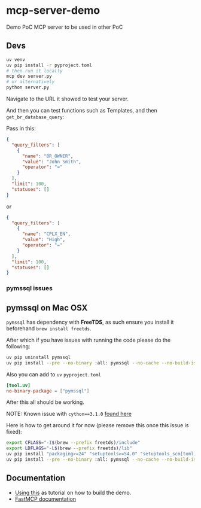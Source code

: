 # mcp-server-demo
Demo PoC MCP server to be used in other PoC

## Devs

```bash
uv venv
uv pip install -r pyproject.toml
# then run it locally
mcp dev server.py
# or alternatively
python server.py
```

Navigate to the URL it showed to test your server.

And then you can test functions such as Templates, and then `get_br_database_query`: 

Pass in this:

```json
{
  "query_filters": [
    {
      "name": "BR_OWNER",
      "value": "John Smith",
      "operator": "="
    }
  ],
  "limit": 100,
  "statuses": []
}
```

or

```json
{
  "query_filters": [
    {
      "name": "CPLX_EN",
      "value": "High",
      "operator": "="
    }
  ],
  "limit": 100,
  "statuses": []
}
```

### pymssql issues

## pymssql on Mac OSX

`pymssql` has dependency with **FreeTDS**, as such ensure you install it beforehand `brew install freetds`.

After which if you have issues with running the code please do the following: 

```bash
uv pip uninstall pymssql
uv pip install --pre --no-binary :all: pymssql --no-cache --no-build-isolation
```

Also you can add to `uv` `pyproject.toml`

```toml
[tool.uv]
no-binary-package = ["pymssql"]
```

After this all should be working.

NOTE: Known issue with `cython==3.1.0` [found here](https://github.com/pymssql/pymssql/issues/937)

Here is how to get around it for now (please remove this once this issue is fixed):

```bash
export CFLAGS="-I$(brew --prefix freetds)/include"
export LDFLAGS="-L$(brew --prefix freetds)/lib"
uv pip install "packaging>=24" "setuptools>=54.0" "setuptools_scm[toml]>=8.0" "wheel>=0.36.2" "Cython==3.0.10" "tomli"
uv pip install --pre --no-binary :all: pymssql --no-cache --no-build-isolation
```

## Documentation

* [Using this](https://github.com/modelcontextprotocol/python-sdk) as tutorial on how to build the demo.
* [FastMCP documentation](https://gofastmcp.com/servers/context)

